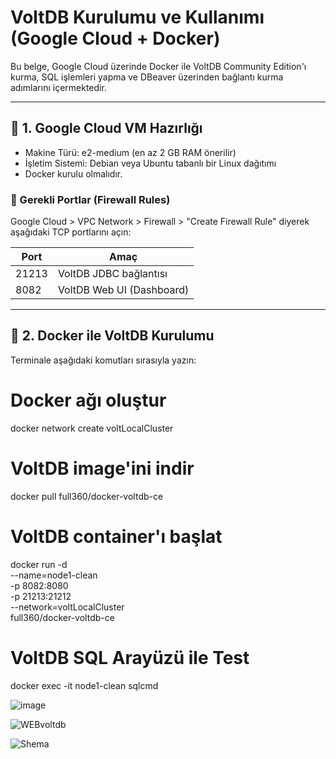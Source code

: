 # VoltDB Kurulumu ve Kullanımı (Google Cloud + Docker)

Bu belge, Google Cloud üzerinde Docker ile VoltDB Community Edition'ı kurma, SQL işlemleri yapma ve DBeaver üzerinden bağlantı kurma adımlarını içermektedir.

---

## 🔧 1. Google Cloud VM Hazırlığı

- Makine Türü: e2-medium (en az 2 GB RAM önerilir)
- İşletim Sistemi: Debian veya Ubuntu tabanlı bir Linux dağıtımı
- Docker kurulu olmalıdır.

### 🚨 Gerekli Portlar (Firewall Rules)

Google Cloud > VPC Network > Firewall > "Create Firewall Rule" diyerek aşağıdaki TCP portlarını açın:

| Port   | Amaç                     |
|--------|--------------------------|
| 21213  | VoltDB JDBC bağlantısı   |
| 8082   | VoltDB Web UI (Dashboard)|

---

## 🐳 2. Docker ile VoltDB Kurulumu

Terminale aşağıdaki komutları sırasıyla yazın:

# Docker ağı oluştur
docker network create voltLocalCluster

# VoltDB image'ini indir
docker pull full360/docker-voltdb-ce

# VoltDB container'ı başlat
docker run -d \
  --name=node1-clean \
  -p 8082:8080 \
  -p 21213:21212 \
  --network=voltLocalCluster \
  full360/docker-voltdb-ce

# **VoltDB SQL Arayüzü ile Test**
  
  docker exec -it node1-clean sqlcmd









![image](https://github.com/user-attachments/assets/2a81b505-0cb9-4f01-bc96-310b98437f1e)

![WEBvoltdb](https://github.com/user-attachments/assets/8190e105-676c-40ae-8d57-f8d446e162e5)

![Shema](https://github.com/user-attachments/assets/2f77371a-e18c-4e4b-8da1-1e701d62fbd8)
